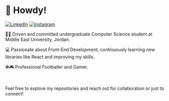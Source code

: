 # 👋 Howdy!

[![LinkedIn](https://img.shields.io/badge/LinkedIn-Profile-blue?style=for-the-badge&logo=linkedin)](https://www.linkedin.com/in/mohamedabdulrahmanyounis/)  [![Instagram](https://img.shields.io/badge/Instagram-Profile-purple?style=for-the-badge&logo=instagram)](https://www.instagram.com/Moyrith/)

👨‍🎓 Driven and committed undergraduate Computer Science student at Middle East University, Jordan.

💻 Passionate about Front-End Development, continuously learning new libraries like React and improving my skills.

⚽🎮 Professional Footballer and Gamer.

<br>

Feel free to explore my repositories and reach out for collaboration or just to connect!
